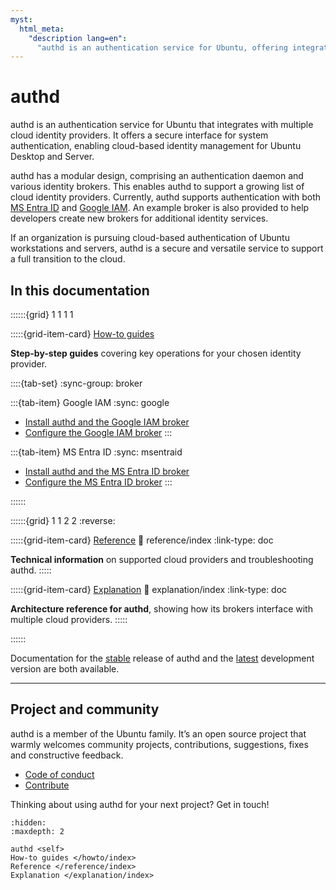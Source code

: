 ```yaml
---
myst:
  html_meta:
    "description lang=en":
      "authd is an authentication service for Ubuntu, offering integration with multiple cloud identity providers, including Google IAM and Microsoft Entra ID."
---
```


# authd

authd is an authentication service for Ubuntu that integrates with multiple
cloud identity providers. It offers a secure interface for system
authentication, enabling cloud-based identity management for Ubuntu Desktop and
Server.

authd has a modular design, comprising an authentication daemon and various
identity brokers. This enables authd to support a growing list of cloud
identity providers. Currently, authd supports authentication with both [MS
Entra ID](https://learn.microsoft.com/en-us/entra/fundamentals/whatis) and
[Google IAM](https://cloud.google.com/iam/docs/overview). An example broker is
also provided to help developers create new brokers for additional identity
services.

If an organization is pursuing cloud-based authentication of Ubuntu
workstations and servers, authd is a secure and versatile service to support a
full transition to the cloud.

## In this documentation

<!-- NOTE: changed grid layout as there is only three cards -->
::::::{grid} 1 1 1 1

:::::{grid-item-card} [How-to guides](howto/index)

**Step-by-step guides** covering key operations for your chosen identity provider.

::::{tab-set}
:sync-group: broker

:::{tab-item} Google IAM
:sync: google

* <a href="howto/install-authd/?broker=google">Install authd and the Google IAM broker</a>
* <a href="howto/install-authd/?broker=google">Configure the Google IAM broker</a>
:::

:::{tab-item} MS Entra ID
:sync: msentraid

* <a href="howto/configure-authd/?broker=msentraid">Install authd and the MS Entra ID broker</a>
* <a href="howto/configure-authd/?broker=msentraid">Configure the MS Entra ID broker</a>
:::

::::::

::::::{grid} 1 1 2 2
:reverse:

:::::{grid-item-card} [Reference](reference/index)
:link: reference/index
:link-type: doc

**Technical information** on supported cloud providers and troubleshooting authd.
:::::

:::::{grid-item-card} [Explanation](explanation/index)
:link: explanation/index
:link-type: doc

**Architecture reference for authd**, showing how its brokers interface with multiple cloud
providers.
:::::

::::::

Documentation for the [stable](https://canonical-authd.readthedocs-hosted.com/en/stable/) release of authd and the [latest](https://canonical-authd.readthedocs-hosted.com/en/latest/) development version are
both available.

---------

## Project and community

authd is a member of the Ubuntu family. It’s an open source project that warmly welcomes community projects, contributions, suggestions, fixes and constructive feedback.

* [Code of conduct](https://ubuntu.com/community/ethos/code-of-conduct)
* [Contribute](/howto/contributing)

Thinking about using authd for your next project? Get in touch!

```{toctree}
:hidden:
:maxdepth: 2

authd <self>
How-to guides </howto/index>
Reference </reference/index>
Explanation </explanation/index>
```
